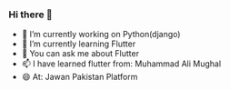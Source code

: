 ### Hi there 👋


- 🔭 I’m currently working on Python(django)
- 🌱 I’m currently learning Flutter
- 💬 You can ask me about Flutter
- 📫 I have learned flutter from: Muhammad Ali Mughal
- 😄 At: Jawan Pakistan Platform
